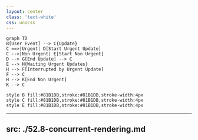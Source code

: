 ```yaml
---
layout: center
class: 'text-white'
css: unocss
---
```


```mermaid  {scale: 0.54}
graph TD
B[User Event] --> C{Update}
C ==>|Urgent| D[Start Urgent Update]
C -->|Non Urgent| E[Start Non Urgent]
D --> G[End Update] --> C
E --> H{Waiting Urgent Updates}
H --> F[Interrupted by Urgent Update]
F --> C
H --> K[End Non Urgent]
K --> C

style B fill:#81B1DB,stroke:#81B1DB,stroke-width:4px
style C fill:#81B1DB,stroke:#81B1DB,stroke-width:4px
style E fill:#81B1DB,stroke:#81B1DB,stroke-width:4px

```


---
src: ./52.8-concurrent-rendering.md
---
